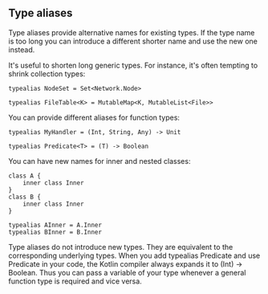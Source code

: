 ## Type aliases

Type aliases provide alternative names for existing types. If the type name is too long you can introduce a different
shorter name and use the new one instead.

It's useful to shorten long generic types. For instance, it's often tempting to shrink collection types:

```
typealias NodeSet = Set<Network.Node>

typealias FileTable<K> = MutableMap<K, MutableList<File>>
```

You can provide different aliases for function types:

```
typealias MyHandler = (Int, String, Any) -> Unit

typealias Predicate<T> = (T) -> Boolean
```

You can have new names for inner and nested classes:

```
class A {
    inner class Inner
}
class B {
    inner class Inner
}

typealias AInner = A.Inner
typealias BInner = B.Inner
```

Type aliases do not introduce new types. They are equivalent to the corresponding underlying types. When you add
typealias Predicate<T> and use Predicate<Int> in your code, the Kotlin compiler always expands it to (Int) -> Boolean.
Thus you can pass a variable of your type whenever a general function type is required and vice versa.

